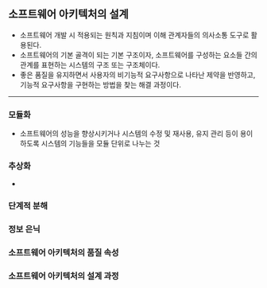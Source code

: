 ## 소프트웨어 아키텍처의 설계
- 소프트웨어 개발 시 적용되는 원칙과 지침이며 이해 관계자들의 의사소통 도구로 활용된다.
- 소프트웨어의 기본 골격이 되는 기본 구조이자, 소프트웨어를 구성하는 요소들 간의 관계를 표현하는 시스템의 구조 또는 구조체이다.
- 좋은 품질을 유지하면서 사용자의 비기능적 요구사항으로 나타난 제약을 반영하고, 기능적 요구사항을 구현하는 방법을 찾는 해결 과정이다.

---

### 모듈화
- 소프트웨어의 성능을 향상시키거나 시스템의 수정 및 재사용, 유지 관리 등이 용이하도록 시스템의 기능들을 모듈 단위로 나누는 것
### 추상화
- 

### 단계적 분해

### 정보 은닉

### 소프트웨어 아키텍처의 품질 속성

### 소프트웨어 아키텍처의 설계 과정